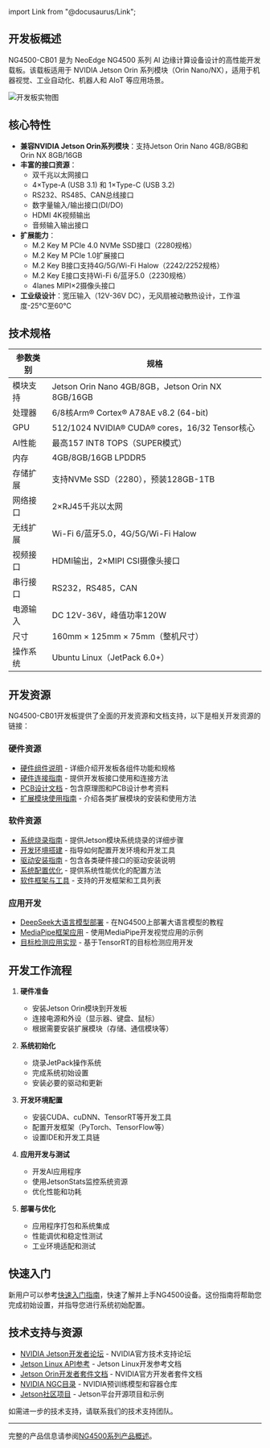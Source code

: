 import Link from "@docusaurus/Link";

## 开发板概述

NG4500-CB01 是为 NeoEdge NG4500 系列 AI 边缘计算设备设计的高性能开发载板。该载板适用于 NVIDIA Jetson Orin 系列模块（Orin Nano/NX），适用于机器视觉、工业自动化、机器人和 AIoT 等应用场景。

![开发板实物图](/img/Overview/NG45xx/NG45XX_MainBoard_Top.jpg)

## 核心特性

- **兼容NVIDIA Jetson Orin系列模块**：支持Jetson Orin Nano 4GB/8GB和Orin NX 8GB/16GB
- **丰富的接口资源**：
  - 双千兆以太网接口
  - 4×Type-A (USB 3.1)  和  1×Type-C (USB 3.2)
  - RS232、RS485、CAN总线接口
  - 数字量输入/输出接口(DI/DO)
  - HDMI 4K视频输出
  - 音频输入输出接口
- **扩展能力**：
  - M.2 Key M PCIe 4.0 NVMe SSD接口（2280规格）
  - M.2 Key M PCIe 1.0扩展接口
  - M.2 Key B接口支持4G/5G/Wi-Fi Halow（2242/2252规格）
  - M.2 Key E接口支持Wi-Fi 6/蓝牙5.0（2230规格）
  - 4lanes MIPI×2摄像头接口
- **工业级设计**：宽压输入（12V-36V DC），无风扇被动散热设计，工作温度-25°C至60°C

## 技术规格

| 参数类别 | 规格 |
|---------|------|
| 模块支持 | Jetson Orin Nano 4GB/8GB，Jetson Orin NX 8GB/16GB |
| 处理器 | 6/8核Arm® Cortex® A78AE v8.2 (64-bit) |
| GPU | 512/1024 NVIDIA® CUDA® cores，16/32 Tensor核心 |
| AI性能 | 最高157 INT8 TOPS（SUPER模式） |
| 内存 | 4GB/8GB/16GB LPDDR5 |
| 存储扩展 | 支持NVMe SSD（2280），预装128GB-1TB |
| 网络接口 | 2×RJ45千兆以太网 |
| 无线扩展 | Wi-Fi 6/蓝牙5.0，4G/5G/Wi-Fi Halow |
| 视频接口 | HDMI输出，2×MIPI CSI摄像头接口 |
| 串行接口 | RS232，RS485，CAN |
| 电源输入 | DC 12V-36V，峰值功率120W |
| 尺寸 | 160mm × 125mm × 75mm（整机尺寸） |
| 操作系统 | Ubuntu Linux（JetPack 6.0+） |

## 开发资源

NG4500-CB01开发板提供了全面的开发资源和文档支持，以下是相关开发资源的链接：

### 硬件资源
- [硬件组件说明](./1-Hardware%20Guide/0-Components%20Overview.md) - 详细介绍开发板各组件功能和规格
- [硬件连接指南](./1-Hardware%20Guide/1-Hardware%20Connection.md) - 提供开发板接口使用和连接方法
- [PCB设计文档](./1-Hardware%20Guide/2-Schematics%20and%20PCB%20Design.md) - 包含原理图和PCB设计参考资料
- [扩展模块使用指南](./1-Hardware%20Guide/3-Extension%20Modules.md) - 介绍各类扩展模块的安装和使用方法

### 软件资源
- [系统烧录指南](./2-Software%20Guide/0-System%20Flashing%20and%20Initialization.md) - 提供Jetson模块系统烧录的详细步骤
- [开发环境搭建](./2-Software%20Guide/1-Development%20Environment%20Setup.md) - 指导如何配置开发环境和开发工具
- [驱动安装指南](./2-Software%20Guide/2-Driver%20Installation%20and%20Updates.md) - 包含各类硬件接口的驱动安装说明
- [系统配置优化](./2-Software%20Guide/3-System%20Configuration%20and%20Optimization.md) - 提供系统性能优化的配置方法
- [软件框架与工具](./2-Software%20Guide/4-Software%20Frameworks%20and%20Tools.md) - 支持的开发框架和工具列表

### 应用开发
- [DeepSeek大语言模型部署](../3-Application%20Guide/1-Deepseek-r1.md) - 在NG4500上部署大语言模型的教程
- [MediaPipe框架应用](../3-Application%20Guide/2-mediapipe.md) - 使用MediaPipe开发视觉应用的示例
- [目标检测应用实现](../3-Application%20Guide/3-Object%20Detection.md) - 基于TensorRT的目标检测应用开发

## 开发工作流程

1. **硬件准备**
   - 安装Jetson Orin模块到开发板
   - 连接电源和外设（显示器、键盘、鼠标）
   - 根据需要安装扩展模块（存储、通信模块等）

2. **系统初始化**
   - 烧录JetPack操作系统
   - 完成系统初始设置
   - 安装必要的驱动和更新

3. **开发环境配置**
   - 安装CUDA、cuDNN、TensorRT等开发工具
   - 配置开发框架（PyTorch、TensorFlow等）
   - 设置IDE和开发工具链

4. **应用开发与测试**
   - 开发AI应用程序
   - 使用JetsonStats监控系统资源
   - 优化性能和功耗

5. **部署与优化**
   - 应用程序打包和系统集成
   - 性能调优和稳定性测试
   - 工业环境适配和测试

## 快速入门

新用户可以参考[快速入门指南](../1-Quick%20Start.md)，快速了解并上手NG4500设备。这份指南将帮助您完成初始设置，并指导您进行系统初始配置。

## 技术支持与资源

- [NVIDIA Jetson开发者论坛](https://forums.developer.nvidia.com/c/agx-autonomous-machines/jetson-embedded-systems/70) - NVIDIA官方技术支持论坛
- [Jetson Linux API参考](https://docs.nvidia.com/jetson/l4t/) - Jetson Linux开发参考文档
- [Jetson Orin开发者套件文档](https://developer.nvidia.com/embedded/jetson-orin-nano-devkit) - NVIDIA官方开发者套件文档
- [NVIDIA NGC目录](https://catalog.ngc.nvidia.com/) - NVIDIA预训练模型和容器仓库
- [Jetson社区项目](https://github.com/dusty-nv/jetson-inference) - Jetson平台开源项目和示例

如需进一步的技术支持，请联系我们的技术支持团队。

---

完整的产品信息请参阅[NG4500系列产品概述](../0-Overview.md)。
